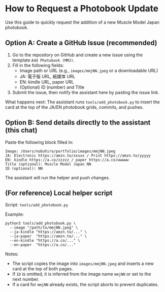 # How to Request a Photobook Update

Use this guide to quickly request the addition of a new Muscle Model Japan photobook.

## Option A: Create a GitHub Issue (recommended)

1. Go to the repository on GitHub and create a new issue using the template `Add Photobook (MMJ)`.
2. Fill in the following fields:
   - Image path or URL (e.g., `images/mmjNN.jpeg` or a downloadable URL)
   - JA: 電子版 URL, 紙媒体 URL
   - EN: kindle URL, paper URL
   - (Optional) ID (number) and Title
3. Submit the issue, then notify the assistant here by pasting the issue link.

What happens next: The assistant runs `tools/add_photobook.py` to insert the card at the top of the JA/EN photobook grids, commits, and pushes.

## Option B: Send details directly to the assistant (this chat)

Paste the following block filled in:

```
Image: /Users/nobuhiro/portfolio/images/mmjNN.jpeg
JA: Electronic https://amzn.to/xxxxx / Print https://amzn.to/yyyyy
EN: kindle https://a.co/zzzzz / paper https://a.co/wwwww
Title (optional): Muscle Model Japan NN
ID (optional): NN
```

The assistant will run the helper and push changes.

## (For reference) Local helper script

Script: `tools/add_photobook.py`

Example:

```
python3 tools/add_photobook.py \
  --image "/path/to/mmjNN.jpeg" \
  --ja-kindle "https://amzn.to/..." \
  --ja-paper  "https://amzn.to/..." \
  --en-kindle "https://a.co/..." \
  --en-paper  "https://a.co/..."
```

Notes:
- The script copies the image into `images/mmjNN.jpeg` and inserts a new card at the top of both pages.
- If `ID` is omitted, it is inferred from the image name `mmjNN` or set to the next number.
- If a card for `mmjNN` already exists, the script aborts to prevent duplicates.

